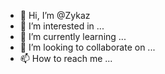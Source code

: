 - 👋 Hi, I’m @Zykaz
- 👀 I’m interested in ...
- 🌱 I’m currently learning ...
- 💞️ I’m looking to collaborate on ...
- 📫 How to reach me ...

<!---
Zykaz/Zykaz is a ✨ special ✨ repository because its `README.md` (this file) appears on your GitHub profile.
You can click the Preview link to take a look at your changes.
--->
